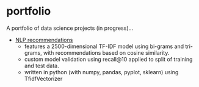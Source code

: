 # portfolio

A portfolio of data science projects (in progress)...

* [NLP recommendations](dc/dc%20recommendations.ipynb)
  * features a 2500-dimensional TF-IDF model using bi-grams and tri-grams, with recommendations based on cosine similarity.
  * custom model validation using recall@10 applied to split of training and test data.
  * written in python (with numpy, pandas, pyplot, sklearn) using TfidfVectorizer

